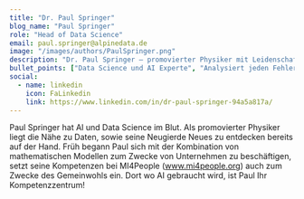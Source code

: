 ```yaml
---
title: "Dr. Paul Springer"
blog_name: "Paul Springer" 
role: "Head of Data Science"
email: paul.springer@alpinedata.de
image: "/images/authors/PaulSpringer.png"
description: "Dr. Paul Springer – promovierter Physiker mit Leidenschaft für AI & Data Science. Er bringt datengetriebene Innovationen voran – auch für das Gemeinwohl."
bullet_points: ["Data Science und AI Experte", "Analysiert jeden Fehler bis zur Wurzel des Problems", "Langjährige Führungserfahrung in Projekten, als auch intern", "Digging deep - nicht nur into Data, sondern auch mit Gummistiefeln in den Festivalmatsch"]
social:
  - name: linkedin
    icon: FaLinkedin
    link: https://www.linkedin.com/in/dr-paul-springer-94a5a817a/
---
```


Paul Springer hat AI und Data Science im Blut. Als promovierter Physiker liegt die Nähe zu Daten, sowie seine Neugierde Neues zu entdecken bereits auf der Hand. Früh begann Paul sich mit der Kombination von mathematischen Modellen zum Zwecke von Unternehmen zu beschäftigen, setzt seine Kompetenzen bei MI4People (www.mi4people.org) auch zum Zwecke des Gemeinwohls ein. Dort wo AI gebraucht wird, ist Paul Ihr Kompetenzzentrum!
